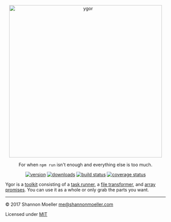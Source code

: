 <p align="center">
	<a href="https://github.com/shannonmoeller/ygor#readme"><img src="https://cdn.rawgit.com/shannonmoeller/ygor/4de4a22/media/logo.svg" alt="ygor" width="480" /></a>
</p>

<p align="center">
	For when <code>npm run</code> isn't enough and everything else is too much.
</p>

<p align="center">
	<a href="http://npm.im/ygor"><img src="https://img.shields.io/npm/v/ygor.svg?style=flat-square" alt="version" /></a>
	<a href="http://npm.im/ygor"><img src="http://img.shields.io/npm/dm/ygor.svg?style=flat-square" alt="downloads" /></a>
	<a href="https://travis-ci.org/shannonmoeller/ygor"><img src="http://img.shields.io/travis/shannonmoeller/ygor.svg?style=flat-square" alt="build status" /></a>
	<a href="https://coveralls.io/r/shannonmoeller/ygor"><img src="http://img.shields.io/coveralls/shannonmoeller/ygor/master.svg?style=flat-square" alt="coverage status" /></a>
</p>

Ygor is a [toolkit](http://npm.im/ygor) consisting of a [task runner](http://npm.im/@ygor/tasks), a [file transformer](http://npm.im/@ygor/files), and [array promises](http://npm.im/@ygor/list). You can use it as a whole or only grab the parts you want.

----

© 2017 Shannon Moeller <me@shannonmoeller.com>

Licensed under [MIT](http://shannonmoeller.com/mit.txt)

